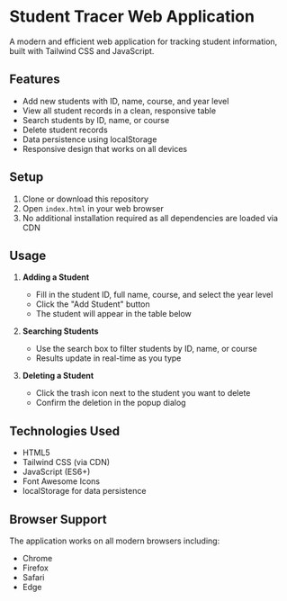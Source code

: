 # Student Tracer Web Application

A modern and efficient web application for tracking student information, built with Tailwind CSS and JavaScript.

## Features

- Add new students with ID, name, course, and year level
- View all student records in a clean, responsive table
- Search students by ID, name, or course
- Delete student records
- Data persistence using localStorage
- Responsive design that works on all devices

## Setup

1. Clone or download this repository
2. Open `index.html` in your web browser
3. No additional installation required as all dependencies are loaded via CDN

## Usage

1. **Adding a Student**
   - Fill in the student ID, full name, course, and select the year level
   - Click the "Add Student" button
   - The student will appear in the table below

2. **Searching Students**
   - Use the search box to filter students by ID, name, or course
   - Results update in real-time as you type

3. **Deleting a Student**
   - Click the trash icon next to the student you want to delete
   - Confirm the deletion in the popup dialog

## Technologies Used

- HTML5
- Tailwind CSS (via CDN)
- JavaScript (ES6+)
- Font Awesome Icons
- localStorage for data persistence

## Browser Support

The application works on all modern browsers including:
- Chrome
- Firefox
- Safari
- Edge 